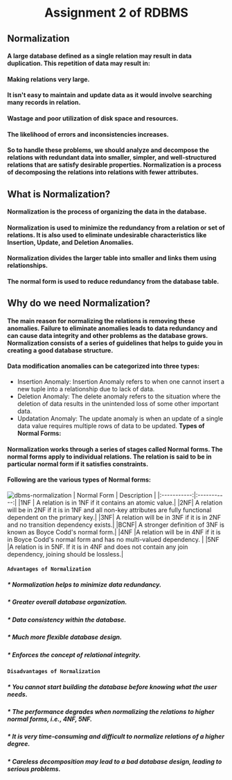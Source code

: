 # <p align="center">Assignment 2 of RDBMS</p>
## <b>Normalization</b>
#### A large database defined as a single relation may result in data duplication. This repetition of data may result in:

#### Making relations very large.
#### It isn't easy to maintain and update data as it would involve searching many records in relation.
#### Wastage and poor utilization of disk space and resources.
#### The likelihood of errors and inconsistencies increases.
#### So to handle these problems, we should analyze and decompose the relations with redundant data into smaller, simpler, and well-structured relations that are satisfy desirable properties. Normalization is a process of decomposing the relations into relations with fewer attributes.

## What is Normalization?
#### Normalization is the process of organizing the data in the database.
#### Normalization is used to minimize the redundancy from a relation or set of relations. It is also used to eliminate undesirable characteristics like Insertion, Update, and Deletion Anomalies.
#### Normalization divides the larger table into smaller and links them using relationships.
#### The normal form is used to reduce redundancy from the database table.
## Why do we need Normalization?

#### The main reason for normalizing the relations is removing these anomalies. Failure to eliminate anomalies leads to data redundancy and can cause data integrity and other problems as the database grows. Normalization consists of a series of guidelines that helps to guide you in creating a good database structure.

#### Data modification anomalies can be categorized into three types:

* Insertion Anomaly: Insertion Anomaly refers to when one cannot insert a new tuple into a relationship due to lack of data.
* Deletion Anomaly: The delete anomaly refers to the situation where the deletion of data results in the unintended loss of some other important data.
* Updatation Anomaly: The update anomaly is when an update of a single data value requires multiple rows of data to be updated.
<b>Types of Normal Forms:</b>
#### Normalization works through a series of stages called Normal forms. The normal forms apply to individual relations. The relation is said to be in particular normal form if it satisfies constraints.

#### Following are the various types of Normal forms:
![dbms-normalization](https://github.com/Soniasharma8/rdbms_2023batch/assets/144365209/7b6adc4a-f7a6-4d5d-a2d5-117fb52d6f4b)
| Normal Form	| Description |
|:-----------:|:-----------:|
|1NF |	A relation is in 1NF if it contains an atomic value.|
|2NF|	A relation will be in 2NF if it is in 1NF and all non-key attributes are fully functional dependent on the primary key.|
|3NF|	A relation will be in 3NF if it is in 2NF and no transition dependency exists.|
|BCNF|	A stronger definition of 3NF is known as Boyce Codd's normal form.|
|4NF	|A relation will be in 4NF if it is in Boyce Codd's normal form and has no multi-valued dependency. |
|5NF	|A relation is in 5NF. If it is in 4NF and does not contain any join dependency, joining should be lossless.|
#### ```Advantages of Normalization```
##### * Normalization helps to minimize data redundancy.
##### * Greater overall database organization.
##### * Data consistency within the database.
##### * Much more flexible database design.
##### * Enforces the concept of relational integrity.
#### ```Disadvantages of Normalization```
##### * You cannot start building the database before knowing what the user needs.
##### * The performance degrades when normalizing the relations to higher normal forms, i.e., 4NF, 5NF.
##### * It is very time-consuming and difficult to normalize relations of a higher degree.
##### * Careless decomposition may lead to a bad database design, leading to serious problems.
